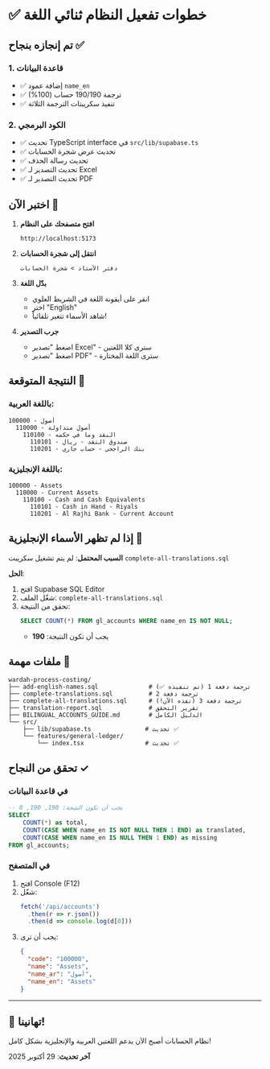# ✅ خطوات تفعيل النظام ثنائي اللغة

## تم إنجازه بنجاح ✅

### 1. قاعدة البيانات
- ✅ إضافة عمود `name_en` 
- ✅ ترجمة 190/190 حساب (100%)
- ✅ تنفيذ سكريبتات الترجمة الثلاثة

### 2. الكود البرمجي
- ✅ تحديث TypeScript interface في `src/lib/supabase.ts`
- ✅ تحديث عرض شجرة الحسابات
- ✅ تحديث رسالة الحذف
- ✅ تحديث التصدير لـ Excel
- ✅ تحديث التصدير لـ PDF

## اختبر الآن 🧪

1. **افتح متصفحك على النظام**
   ```
   http://localhost:5173
   ```

2. **انتقل إلى شجرة الحسابات**
   ```
   دفتر الأستاذ > شجرة الحسابات
   ```

3. **بدّل اللغة**
   - انقر على أيقونة اللغة في الشريط العلوي
   - اختر "English"
   - شاهد الأسماء تتغير تلقائياً!

4. **جرب التصدير**
   - اضغط "تصدير Excel" - سترى كلا اللغتين
   - اضغط "تصدير PDF" - سترى اللغة المختارة

## النتيجة المتوقعة 🎯

### باللغة العربية:
```
100000 - أصول
  110000 - أصول متداولة
    110100 - النقد وما في حكمه
      110101 - صندوق النقد - ريال
      110201 - بنك الراجحي - حساب جاري
```

### باللغة الإنجليزية:
```
100000 - Assets
  110000 - Current Assets
    110100 - Cash and Cash Equivalents
      110101 - Cash in Hand - Riyals
      110201 - Al Rajhi Bank - Current Account
```

## إذا لم تظهر الأسماء الإنجليزية 🔧

**السبب المحتمل**: لم يتم تشغيل سكريبت `complete-all-translations.sql`

**الحل**:
1. افتح Supabase SQL Editor
2. شغّل الملف: `complete-all-translations.sql`
3. تحقق من النتيجة:
   ```sql
   SELECT COUNT(*) FROM gl_accounts WHERE name_en IS NOT NULL;
   ```
   - يجب أن تكون النتيجة: **190**

## ملفات مهمة 📁

```
wardah-process-costing/
├── add-english-names.sql              # ترجمة دفعة 1 (تم تنفيذه ✅)
├── complete-translations.sql          # ترجمة دفعة 2
├── complete-all-translations.sql      # ترجمة دفعة 3 (نفذه الآن!)
├── translation-report.sql             # تقرير التحقق
├── BILINGUAL_ACCOUNTS_GUIDE.md        # الدليل الكامل
└── src/
    ├── lib/supabase.ts               # تحديث ✅
    └── features/general-ledger/
        └── index.tsx                 # تحديث ✅
```

## تحقق من النجاح ✓

### في قاعدة البيانات
```sql
-- يجب أن تكون النتيجة: 190, 190, 0
SELECT 
    COUNT(*) as total,
    COUNT(CASE WHEN name_en IS NOT NULL THEN 1 END) as translated,
    COUNT(CASE WHEN name_en IS NULL THEN 1 END) as missing
FROM gl_accounts;
```

### في المتصفح
1. افتح Console (F12)
2. شغّل:
   ```javascript
   fetch('/api/accounts')
     .then(r => r.json())
     .then(d => console.log(d[0]))
   ```
3. يجب أن ترى:
   ```json
   {
     "code": "100000",
     "name": "Assets",
     "name_ar": "أصول",
     "name_en": "Assets"
   }
   ```

---

## 🎉 تهانينا!

نظام الحسابات أصبح الآن يدعم اللغتين العربية والإنجليزية بشكل كامل!

**آخر تحديث**: 29 أكتوبر 2025
